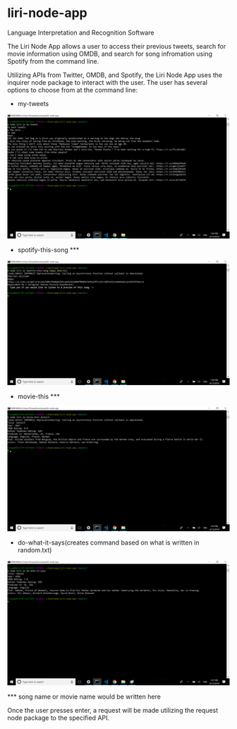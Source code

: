 # liri-node-app
Language Interpretation and Recognition Software

The Liri Node App allows a user to access their previous tweets, search for movie information using OMDB, and search for song infromation using Spotify from the command line.

Utilizing APIs from Twitter, OMDB, and Spotify, the Liri Node App uses the inquirer node package to interact with the user.  The user has several options to choose from at the command line:

* my-tweets

![](./images/my-tweets.png)

* spotify-this-song ***

![](./images/spotify-this-song.jpg)

* movie-this ***

![](./images/movie-this.jpg)

* do-what-it-says(creates command based on what is written in random.txt)

![](./images/do-what-it-says.png)

*** song name or movie name would be written here

Once the user presses enter, a request will be made utilizing the request node package to the specified API.

